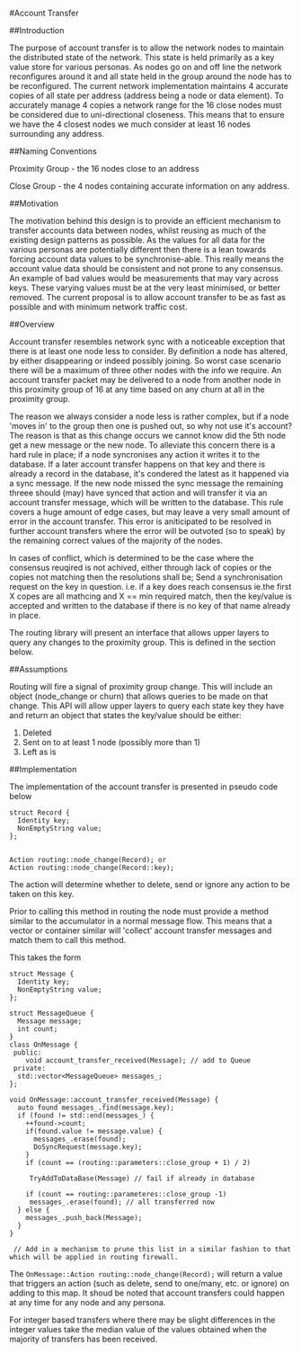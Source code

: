 #Account Transfer

##Introduction

The purpose of account transfer is to allow the network nodes to maintain the distributed state of the network. This state is held primarily as a key value store for various personas. As
nodes go on and off line the network reconfigures around it and all state held in the group around the node has to be reconfigured. The current network implementation maintains 4 accurate
copies of all state per address (address being a node or data element). To accurately manage 4 copies a network range for the 16 close nodes must be considered due to uni-directional
closeness. This means that to ensure we have the 4 closest nodes we much consider at least 16 nodes surrounding any address. 

##Naming Conventions

Proximity Group - the 16 nodes close to an address

Close Group - the 4 nodes containing accurate information on any address.


##Motivation

The motivation behind this design is to provide an efficient mechanism to transfer accounts data between nodes, whilst reusing as much of the existing design patterns as possible. As the values for all data for the various personas are potentially different then there is a lean towards forcing account data values to be synchronise-able. This really means the account value data should be consistent and not prone to any consensus. An example of bad values would be measurements that may vary across keys. These varying values must be at the very least minimised, or better removed. The current proposal is to allow account transfer to be as fast as possible and with minimum network traffic cost. 

##Overview

Account transfer resembles network sync with a noticeable exception that there is at least one node less to consider. By definition a node has altered, by either disappearing or indeed possibly joining. So worst case scenario there will be a maximum of three other nodes with the info we require. An account transfer packet may be delivered to a node from another node in this proximity group of 16 at any time based on any churn at all in the proximity group.

The reason we always consider a node less is rather complex, but if a node 'moves in' to the group then one is pushed out, so why not use it's account? The reason is that as this change occurs we cannot know did the 5th node get a new message or the new node. To alleviate this concern there is a hard rule in place; if a node syncronises any action it writes it to the database. If a later account transfer happens on that key and there is already a record in the database, it's condered the latest as it happened via a sync message. If the new node missed the sync message the remaining threee should (may) have synced that action and will transfer it via an account transfer message, which will be written to the database. This rule covers a huge amount of edge cases, but may leave a very small amount of error in the account transfer. This error is aniticipated to be resolved in further account transfers where the error will be outvoted (so to speak) by the remaining correct values of the majority of the nodes. 

In cases of conflict, which is determined to be the case where the consensus reuqired is not achived, either through lack of copies or the copies not matching then the resolutions shall be; Send a synchronisation request on the key in question. i.e. if a key does reach consensus ie.the first X copes are all mathcing and X == min required match, then the key/value is accepted and written to the database if there is no key of that name already in place. 

The routing library will present an interface that allows upper layers to query any changes to the proximity group. This is defined in the section below.

##Assumptions

Routing will fire a signal of proximity group change. This will include an object (node_change or churn) that allows queries to be made on that change. This API will allow upper layers to query each state key they have and return an object that states the key/value should be either:

1. Deleted
2. Sent on to at least 1 node (possibly more than 1)
3. Left as is

##Implementation

The implementation of the account transfer is presented in pseudo code below

```
struct Record {
  Identity key;
  NonEmptyString value;
};


Action routing::node_change(Record); or
Action routing::node_change(Record::key);
```

The action will determine whether to delete, send or ignore any action to be taken on this key. 

Prior to calling this method in routing the node must provide a method similar to the accumulator in a normal message flow. This means that a vector or container similar will 'collect' account transfer messages and match them to call this method. 

This takes the form
```
struct Message {
  Identity key;
  NonEmptyString value;
};

struct MessageQueue {
  Message message;
  int count;
}
class OnMessage {
 public:
    void account_transfer_received(Message); // add to Queue
 private:
  std::vector<MessageQueue> messages_;
};

void OnMessage::account_transfer_received(Message) {
  auto found messages_.find(message.key);
  if (found != std::end(messages_) {
    ++found->count;
    if(found.value != message.value) {
      messages_.erase(found);
      DoSyncRequest(message.key);
    }
    if (count == (routing::parameters::close_group + 1) / 2)

     TryAddToDataBase(Message) // fail if already in database
    
    if (count == routing::parameteres::close_group -1)
     messages_.erase(found); // all transferred now
  } else {
    messages_.push_back(Message);
  }
}
 
 // Add in a mechanism to prune this list in a similar fashion to that which will be applied in routing firewall.
```
The `OnMessage::Action routing::node_change(Record);` will return a value that triggers an action (such as delete, send to one/many, etc. or ignore) on adding to this map. It shoud be noted that account transfers could happen at any time for any node and any persona. 

For integer based transfers where there may be slight differences in the integer values take the median value of the values obtained when the majority of transfers has been received.
